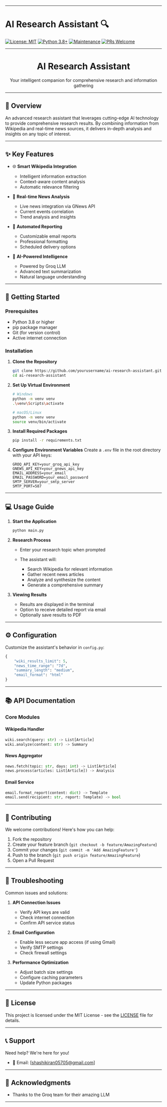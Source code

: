 
---

# AI Research Assistant 🔍

[![License: MIT](https://img.shields.io/badge/License-MIT-yellow.svg)](https://opensource.org/licenses/MIT)
[![Python 3.8+](https://img.shields.io/badge/python-3.8+-blue.svg)](https://www.python.org/downloads/)
[![Maintenance](https://img.shields.io/badge/Maintained%3F-yes-green.svg)](https://github.com/yourusername/ai-research-assistant/graphs/commit-activity)
[![PRs Welcome](https://img.shields.io/badge/PRs-welcome-brightgreen.svg?style=flat-square)](http://makeapullrequest.com)

---

<div align="center">
  <h1>AI Research Assistant</h1>
  <p>Your intelligent companion for comprehensive research and information gathering</p>
</div>

---

## 🎯 Overview

An advanced research assistant that leverages cutting-edge AI technology to provide comprehensive research results. By combining information from Wikipedia and real-time news sources, it delivers in-depth analysis and insights on any topic of interest.

---

## ✨ Key Features

* 🌐 **Smart Wikipedia Integration**

  * Intelligent information extraction
  * Context-aware content analysis
  * Automatic relevance filtering

* 📰 **Real-time News Analysis**

  * Live news integration via GNews API
  * Current events correlation
  * Trend analysis and insights

* 📧 **Automated Reporting**

  * Customizable email reports
  * Professional formatting
  * Scheduled delivery options

* 🧠 **AI-Powered Intelligence**

  * Powered by Groq LLM
  * Advanced text summarization
  * Natural language understanding

---

## 🚀 Getting Started

### Prerequisites

* Python 3.8 or higher
* pip package manager
* Git (for version control)
* Active internet connection

### Installation

1. **Clone the Repository**

   ```bash
   git clone https://github.com/yourusername/ai-research-assistant.git
   cd ai-research-assistant
   ```

2. **Set Up Virtual Environment**

   ```bash
   # Windows
   python -m venv venv
   .\venv\Scripts\activate

   # macOS/Linux
   python -m venv venv
   source venv/bin/activate
   ```

3. **Install Required Packages**

   ```bash
   pip install -r requirements.txt
   ```

4. **Configure Environment Variables**
   Create a `.env` file in the root directory with your API keys:

   ```env
   GROQ_API_KEY=your_groq_api_key
   GNEWS_API_KEY=your_gnews_api_key
   EMAIL_ADDRESS=your_email
   EMAIL_PASSWORD=your_email_password
   SMTP_SERVER=your_smtp_server
   SMTP_PORT=587
   ```

---

## 💻 Usage Guide

1. **Start the Application**

   ```bash
   python main.py
   ```

2. **Research Process**

   * Enter your research topic when prompted
   * The assistant will:

     * Search Wikipedia for relevant information
     * Gather recent news articles
     * Analyze and synthesize the content
     * Generate a comprehensive summary

3. **Viewing Results**

   * Results are displayed in the terminal
   * Option to receive detailed report via email
   * Optionally save results to PDF

---

## ⚙️ Configuration

Customize the assistant's behavior in `config.py`:

```python
{
    "wiki_results_limit": 5,
    "news_time_range": "7d",
    "summary_length": "medium",
    "email_format": "html"
}
```

---

## 📚 API Documentation

### Core Modules

#### Wikipedia Handler

```python
wiki.search(query: str) -> List[Article]
wiki.analyze(content: str) -> Summary
```

#### News Aggregator

```python
news.fetch(topic: str, days: int) -> List[Article]
news.process(articles: List[Article]) -> Analysis
```

#### Email Service

```python
email.format_report(content: dict) -> Template
email.send(recipient: str, report: Template) -> bool
```

---

## 🤝 Contributing

We welcome contributions! Here's how you can help:

1. Fork the repository
2. Create your feature branch (`git checkout -b feature/AmazingFeature`)
3. Commit your changes (`git commit -m 'Add AmazingFeature'`)
4. Push to the branch (`git push origin feature/AmazingFeature`)
5. Open a Pull Request

---

## 🔧 Troubleshooting

Common issues and solutions:

1. **API Connection Issues**

   * Verify API keys are valid
   * Check internet connection
   * Confirm API service status

2. **Email Configuration**

   * Enable less secure app access (if using Gmail)
   * Verify SMTP settings
   * Check firewall settings

3. **Performance Optimization**

   * Adjust batch size settings
   * Configure caching parameters
   * Update Python packages

---

## 📝 License

This project is licensed under the MIT License - see the [LICENSE](LICENSE) file for details.

---

## 📞 Support

Need help? We're here for you!

* 📧 Email: [shashikiran05705@gmail.com]

---

## 🌟 Acknowledgments

* Thanks to the Groq team for their amazing LLM

---

